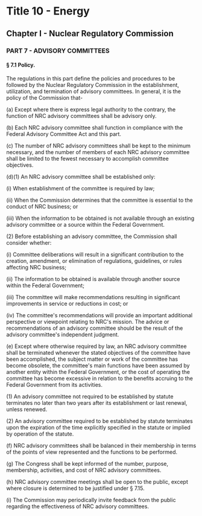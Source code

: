 
# Title 10 - Energy
## Chapter I - Nuclear Regulatory Commission
### PART 7 - ADVISORY COMMITTEES
#### § 7.1 Policy.

The regulations in this part define the policies and procedures to be followed by the Nuclear Regulatory Commission in the establishment, utilization, and termination of advisory committees. In general, it is the policy of the Commission that-

(a) Except where there is express legal authority to the contrary, the function of NRC advisory committees shall be advisory only.

(b) Each NRC advisory committee shall function in compliance with the Federal Advisory Committee Act and this part.

(c) The number of NRC advisory committees shall be kept to the minimum necessary, and the number of members of each NRC advisory committee shall be limited to the fewest necessary to accomplish committee objectives.

(d)(1) An NRC advisory committee shall be established only:

(i) When establishment of the committee is required by law;

(ii) When the Commission determines that the committee is essential to the conduct of NRC business; or

(iii) When the information to be obtained is not available through an existing advisory committee or a source within the Federal Government.

(2) Before establishing an advisory committee, the Commission shall consider whether:

(i) Committee deliberations will result in a significant contribution to the creation, amendment, or elimination of regulations, guidelines, or rules affecting NRC business;

(ii) The information to be obtained is available through another source within the Federal Government;

(iii) The committee will make recommendations resulting in significant improvements in service or reductions in cost; or

(iv) The committee's recommendations will provide an important additional perspective or viewpoint relating to NRC's mission. The advice or recommendations of an advisory committee should be the result of the advisory committee's independent judgment.

(e) Except where otherwise required by law, an NRC advisory committee shall be terminated whenever the stated objectives of the committee have been accomplished, the subject matter or work of the committee has become obsolete, the committee's main functions have been assumed by another entity within the Federal Government, or the cost of operating the committee has become excessive in relation to the benefits accruing to the Federal Government from its activities.

(1) An advisory committee not required to be established by statute terminates no later than two years after its establishment or last renewal, unless renewed.

(2) An advisory committee required to be established by statute terminates upon the expiration of the time explicitly specified in the statute or implied by operation of the statute.

(f) NRC advisory committees shall be balanced in their membership in terms of the points of view represented and the functions to be performed.

(g) The Congress shall be kept informed of the number, purpose, membership, activities, and cost of NRC advisory committees.

(h) NRC advisory committee meetings shall be open to the public, except where closure is determined to be justified under § 7.15.

(i) The Commission may periodically invite feedback from the public regarding the effectiveness of NRC advisory committees.
